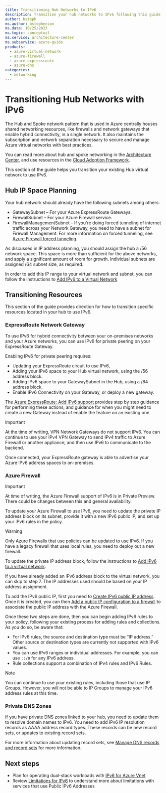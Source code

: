 ```yaml
---
title: Transitioning Hub Networks to IPv6
description: Transition your hub networks to IPv6 following this guide.
author: bsteph
ms.author: bstephenson
ms.date: 10/25/2023
ms.topic: conceptual
ms.service: architecture-center
ms.subservice: azure-guide
products:
  - azure-virtual-network
  - azure-firewall
  - azure-expressroute
  - azure-dns
categories:
  - networking
---
```


# Transitioning Hub Networks with IPv6

The Hub and Spoke network pattern that is used in Azure centrally houses shared networking resources, like firewalls and network gateways that enable hybrid connectivity, in a single network.  It also maintains the subscription and network separation necessary to secure and manage Azure virtual networks with best practices.

You can read more about hub and spoke networking in the [Architecture Center](/azure/architecture/reference-architectures/hybrid-networking/hub-spoke?tabs=cli), and use resources in the [Cloud Adoption Framework](/azure/cloud-adoption-framework/ready/azure-best-practices/hub-spoke-network-topology).

This section of the guide helps you transition your existing Hub virtual network to use IPv6.

## Hub IP Space Planning

Your hub network should already have the following subnets among others:

- GatewaySubnet – For your Azure ExpressRoute Gateways.
- FirewallSubnet – For your Azure Firewall service.
- FirewallManagementSubnet – If you're doing forced tunneling of internet traffic across your Network Gateway, you need to have a subnet for Firewall Management.  For more information on forced tunneling, see [Azure Firewall forced tunneling](/azure/firewall/forced-tunneling).

As discussed in IP address planning, you should assign the hub a /56 network space.  This space is more than sufficient for the above networks, and apply a significant amount of room for growth.  Individual subnets are assigned /64 subnet size, as required.

In order to add this IP range to your virtual network and subnet, you can follow the instructions to [Add IPv6 to a Virtual Network](/azure/virtual-network/ip-services/add-dual-stack-ipv6-vm-portal#add-ipv6-to-virtual-network)

## Transitioning Resources

This section of the guide provides direction for how to transition specific resources located in your hub to use IPv6.

### ExpressRoute Network Gateway

To use IPv6 for hybrid connectivity between your on-premises networks and your Azure networks, you can use IPv6 for private peering on your ExpressRoute Gateway.

Enabling IPv6 for private peering requires:

- Updating your ExpressRoute circuit to use IPv6,
- Adding your IPv6 space to your Hub virtual network, using the /56 address block.
- Adding IPv6 space to your GatewaySubnet in the Hub, using a /64 address block.
- Enable IPv6 Connectivity on your Gateway, or deploy a new gateway.

The [Azure ExpressRoute: Add IPv6 support](/azure/expressroute/expressroute-howto-add-ipv6-portal) provides step by step guidance for performing these actions, and guidance for when you might need to create a new Gateway instead of enable the feature on an existing one.

> [!IMPORTANT]
> At the time of writing, VPN Network Gateways do not support IPv6.  You can continue to use your IPv4 VPN Gateway to send IPv4 traffic to Azure Firewall or another appliance, and then use IPv6 to communicate to the backend.

Once connected, your ExpressRoute gateway is able to advertise your Azure IPv6 address spaces to on-premises.

### Azure Firewall

> [!IMPORTANT]
> At time of writing, the Azure Firewall support of IPv6 is in Private Preview.  There could be changes between this and general availability.

To update your Azure Firewall to use IPv6, you need to update the private IP address block on its subnet, provide it with a new IPv6 public IP, and set up your IPv6 rules in the policy.

> [!WARNING]
>Only Azure Firewalls that use policies can be updated to use IPv6.  If you have a legacy firewall that uses local rules, you need to deploy out a new firewall.

To update the private IP address block, follow the instructions to [Add IPv6 to a virtual network](/azure/virtual-network/ip-services/add-dual-stack-ipv6-vm-portal#add-ipv6-to-virtual-network).

If you have already added an IPv6 address block to the virtual network, you can skip to step 7.  The IP addresses used should be based on your IP address assignment.

To add the IPv6 public IP, first you need to [Create IPv6 public IP address](/azure/virtual-network/ip-services/add-dual-stack-ipv6-vm-portal#create-ipv6-public-ip-address).  Once it is created, you can then [Add a public IP configuration to a firewall](/azure/virtual-network/ip-services/configure-public-ip-firewall#add-a-public-ip-configuration-to-a-firewall) to associate the public IP address with the Azure Firewall.

Once these two steps are done, then you can begin adding IPv6 rules to your policy, following your existing process for adding rules and collections.  As you do so, be aware that:

- For IPv6 rules, the source and destination type must be “IP address.”  Other source or destination types are currently not supported with IPv6 values.
- You can use IPv6 ranges or individual addresses.  For example, you can use `::/0` for any IPv6 address.
- Rule collections support a combination of IPv4 rules and IPv6 Rules.

> [!NOTE]
> You can continue to use your existing rules, including those that use IP Groups.  However, you will not be able to IP Groups to manage your IPv6 address rules at this time.

### Private DNS Zones

If you have private DNS zones linked to your hub, you need to update them to resolve domain names to IPv6.  You need to add IPv6 IP resolution records as AAAA address record types.  These records can be new record sets, or updates to existing record sets.

For more information about updating record sets, see [Manage DNS records and record sets](/azure/dns/dns-operations-recordsets-portal#update-a-record) for more information.

## Next steps

- Plan for operating dual-stack workloads with [IPv6 for Azure Vnet](/azure/virtual-network/ip-services/ipv6-overview)
- Review [Limitations for IPv6](azure/virtual-network/ip-services/public-ip-addresses#limitations-for-ipv6) to understand more about limitations with services that use Public IPv6 Addresses
